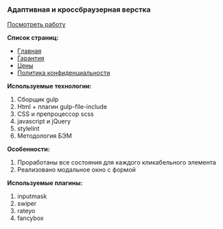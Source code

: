 <h3>Адаптивная и кроссбраузерная верстка</h3>

<a href="https://anna-anka.github.io/korneeva/" target="_blank">Посмотреть работу</a>

<p></p>

<b>Список страниц: </b>
<ul>
  <li>
    <a target="_blank" href="https://anna-anka.github.io/korneeva/">Главная</a>
  </li>
  <li>
    <a target="_blank" href="https://anna-anka.github.io/korneeva/guarantee.html">Гарантия</a>
  </li>
  <li>
    <a target="_blank" href="https://anna-anka.github.io/korneeva/price.html">Цены</a>
  </li>
  <li>
    <a target="_blank" href="https://anna-anka.github.io/korneeva/politics.html">Политика конфиденциальности</a>
  </li>
</ul>

<p></p>

<b>Используемые технологии: </b>
1) Сборщик gulp
2) Html + плагин gulp-file-include
3) CSS и препроцессор scss
4) javascript и jQuery 
5) stylelint
6) Методология БЭМ

<p></p>

<b>Особенности:</b>
1) Проработаны все состояния для каждого кликабельного элемента
2) Реализовано модальное окно с формой

<p></p>

<b>Используемые плагины:</b>
1) inputmask
2) swiper
3) rateyo
4) fancybox